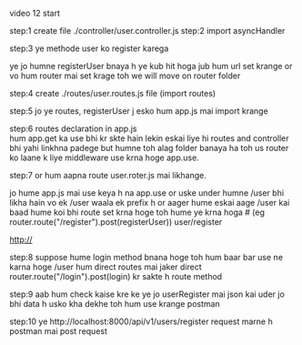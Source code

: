 video 12 start 

step:1 create file ./controller/user.controller.js
step:2 import asyncHandler

step:3 ye methode user ko register karega

ye jo humne registerUser bnaya h ye kub hit hoga jub hum url set krange or vo hum router mai set krage toh we will move on router folder


step:4 create ./routes/user.routes.js file  (import routes)

step:5 jo ye routes, registerUser j esko hum app.js mai import krange

step:6 routes declaration in app.js  
hum app.get ka use bhi kr skte hain lekin eskai liye hi routes and controller bhi yahi linkhna padege but humne toh alag folder banaya ha toh us router ko laane k liye middleware use krna hoge app.use.

step:7 or hum aapna route user.roter.js mai likhange.


jo hume app.js mai use keya h na app.use or uske under humne /user bhi likha hain vo ek /user waala ek prefix h or aager hume eskai aage /user kai baad hume koi bhi route set krna hoge toh hume ye krna hoga # (eg router.route("/register").post(registerUser))
user/register

[http://](http://localhost:8000/users/register)



step:8 suppose hume login method bnana hoge toh hum baar bar use ne karna hoge /user hum direct routes mai jaker direct 
 router.route("/login").post(login) kr sakte h
               route         method


step:9 aab hum check kaise kre ke ye jo userRegister mai json kai uder jo bhi data h usko kha dekhe toh hum use krange postman

step:10 ye http://localhost:8000/api/v1/users/register  request marne h postman mai post request